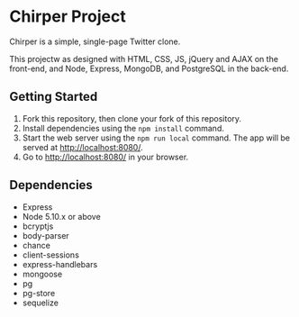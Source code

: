 # Chirper Project

Chirper is a simple, single-page Twitter clone.

This projectw as designed with HTML, CSS, JS, jQuery and AJAX on the front-end, and Node, Express, MongoDB, and PostgreSQL in the back-end.

## Getting Started

1. Fork this repository, then clone your fork of this repository.
2. Install dependencies using the `npm install` command.
3. Start the web server using the `npm run local` command. The app will be served at <http://localhost:8080/>.
4. Go to <http://localhost:8080/> in your browser.

## Dependencies

- Express
- Node 5.10.x or above
- bcryptjs
- body-parser
- chance
- client-sessions
- express-handlebars
- mongoose
- pg
- pg-store
- sequelize
